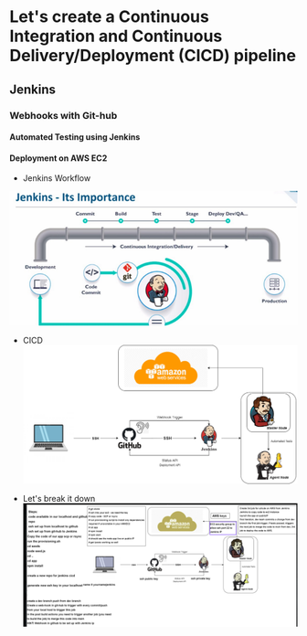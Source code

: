 # Let's create a Continuous Integration and Continuous Delivery/Deployment (CICD) pipeline
## Jenkins
### Webhooks with Git-hub
#### Automated Testing using Jenkins
#### Deployment on AWS EC2

- Jenkins Workflow
  
![](images/jenkins.png)

- CICD 
![](images/CICD.png)

- Let's break it down 
  ![](images/cicd_jenkins.png)
